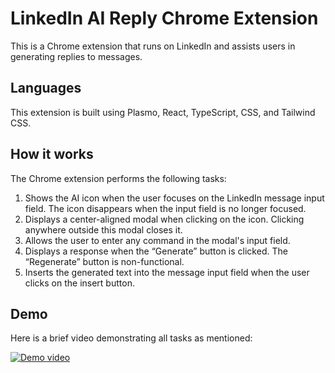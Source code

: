 # LinkedIn AI Reply Chrome Extension

This is a Chrome extension that runs on LinkedIn and assists users in generating replies to messages.

## Languages

This extension is built using Plasmo, React, TypeScript, CSS, and Tailwind CSS.

## How it works

The Chrome extension performs the following tasks:

1. Shows the AI icon when the user focuses on the LinkedIn message input field. The icon disappears when the input field is no longer focused.
2. Displays a center-aligned modal when clicking on the icon. Clicking anywhere outside this modal closes it.
3. Allows the user to enter any command in the modal's input field.
4. Displays a response when the “Generate” button is clicked. The “Regenerate” button is non-functional.
5. Inserts the generated text into the message input field when the user clicks on the insert button.

## Demo

Here is a brief video demonstrating all tasks as mentioned:

[![Demo video](https://i.ibb.co/QksYcNX/linkedin-ai-reply-extension.png)](https://drive.google.com/file/d/1_S_M0X2CBhwdXaq9jo1ASc4LLmVoISzE/view?usp=sharing)

